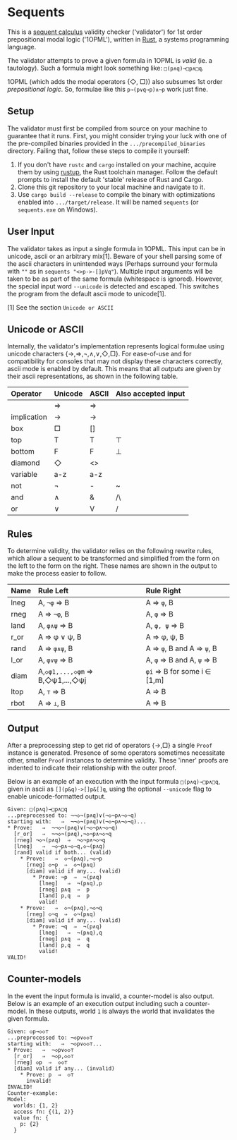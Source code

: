 # Sequents

This is a [sequent calculus](https://en.wikipedia.org/wiki/Sequent_calculus) validity checker ('validator') for 1st order prepositional modal logic ('1OPML'), written in [Rust](https://www.rust-lang.org), a systems programming language.

The validator attempts to prove a given formula in 1OPML is _valid_ (ie. a tautology). Such a formula might look something like: `□(p∧q)→□p∧□q`.

1OPML (which adds the modal operators {◇, □}) also subsumes 1st order _prepositional logic_. So, formulae like this `p→(p∨q→p)∧¬p` work just fine.

## Setup

The validator must first be compiled from source on your machine to guarantee that it runs. First, you might consider trying your luck with one of the pre-compiled binaries provided in the `.../precompiled_binaries` directory. Failing that, follow these steps to compile it yourself:
1. If you don't have `rustc` and `cargo` installed on your machine, acquire them by using [rustup](https://www.rustup.rs), the Rust toolchain manager. Follow the default prompts to install the default 'stable' release of Rust and Cargo.
1. Clone this git repository to your local machine and navigate to it.
1. Use `cargo build --release` to compile the binary with optimizations enabled into `.../target/release`. It will be named `sequents` (or `sequents.exe` on Windows).

## User Input

The validator takes as input a single formula in 1OPML. This input can be in unicode, ascii or an arbitrary mix[1]. Beware of your shell parsing some of the ascii characters in unintended ways (Perhaps surround your formula with `""` as in `sequents "<>p->-[]pVq"`). Multiple input arguments will be taken to be as part of the same formula (whitespace is ignored). However, the special input word `--unicode` is detected and escaped. This switches the program from the default ascii mode to unicode[1].


[1] See the section `Unicode or ASCII`

## Unicode or ASCII
Internally, the validator's implementation represents logical formulae using unicode characters {→,⇒,¬,∧,∨,◇,□}. For ease-of-use and for compatibility for consoles that may not display these characters correctly, ascii mode is enabled by default. This means that all _outputs_ are given by their ascii representations, as shown in the following table.

| Operator     | Unicode | ASCII | Also accepted input |
| :--------- | :------- |:------- |:------- |
|      | ⇒ | =>    |    |
| implication   |→ | ->     |   |
| box | □ | [] | |
| top | T | T | ⊤ |
| bottom | F | F | ⊥ |
| diamond | ◇ | <> | |
| variable | a-z | a-z | |
| not   | ¬ | -     | ~  |
| and   | ∧ | &     | /\ |
| or    | ∨ | V     | \/ |

## Rules

To determine validity, the validator relies on the following rewrite rules, which allow a sequent to be transformed and simplified from the form on the left to the form on the right. These names are shown in the output to make the process easier to follow. 

Name | Rule Left | Rule Right
 :------ | :------- | :-------
lneg| A, `¬φ` ⇒ B | A ⇒ `φ`, B
rneg| A ⇒ `¬φ`, B | A, `φ` ⇒ B
land| A, `φ∧ψ` ⇒ B | A, `φ, ψ` ⇒ B
r_or| A ⇒ φ ∨ ψ, B | A ⇒ φ, ψ, B
rand| A ⇒ `φ∧ψ`, B | A ⇒ `φ`, B and A ⇒ `ψ`, B
l_or| A, `φ∨ψ` ⇒ B | A, `φ` ⇒ B and A, `ψ` ⇒ B
diam| A,`◇φ1,...,◇φm` ⇒ B,◇ψ1,...,◇ψj | `φi` ⇒ B for some i ∈ [1,m]
ltop| A, `⊤` ⇒ B | A ⇒ B
rbot| A ⇒ `⊥`, B | A ⇒ B

## Output

After a preprocessing step to get rid of operators {→,□} a single `Proof` instance is generated. Presence of some operators sometimes necessitate other, smaller `Proof` instances to determine validity. These 'inner' proofs are indented to indicate their relationship with the outer proof.

Below is an example of an execution with the input formula `□(p∧q)→□p∧□q`, given in ascii as `[](p&q)->[]p&[]q`, using the optional `--unicode` flag to enable unicode-formatted output.

```
Given: □(p∧q)→□p∧□q
...preprocessed to: ¬¬◇¬(p∧q)∨(¬◇¬p∧¬◇¬q)
starting with:   ⇒  ¬¬◇¬(p∧q)∨(¬◇¬p∧¬◇¬q)...
* Prove:   ⇒  ¬¬◇¬(p∧q)∨(¬◇¬p∧¬◇¬q)
  [r_or]   ⇒  ¬¬◇¬(p∧q),¬◇¬p∧¬◇¬q
  [rneg] ¬◇¬(p∧q)  ⇒  ¬◇¬p∧¬◇¬q
  [lneg]   ⇒  ¬◇¬p∧¬◇¬q,◇¬(p∧q)
  [rand] valid if both... (valid)
    * Prove:   ⇒  ◇¬(p∧q),¬◇¬p
      [rneg] ◇¬p  ⇒  ◇¬(p∧q)
      [diam] valid if any... (valid)
        * Prove: ¬p  ⇒  ¬(p∧q)
          [lneg]   ⇒  ¬(p∧q),p
          [rneg] p∧q  ⇒  p
          [land] p,q  ⇒  p
          valid!
    * Prove:   ⇒  ◇¬(p∧q),¬◇¬q
      [rneg] ◇¬q  ⇒  ◇¬(p∧q)
      [diam] valid if any... (valid)
        * Prove: ¬q  ⇒  ¬(p∧q)
          [lneg]   ⇒  ¬(p∧q),q
          [rneg] p∧q  ⇒  q
          [land] p,q  ⇒  q
          valid!
VALID!
```

## Counter-models

In the event the input formula is invalid, a counter-model is also output. Below is an example of an execution output including such a counter-model. In these outputs, world `1` is always the world that invalidates the given formula.

```
Given: ◇p→◇◇⊤
...preprocessed to: ¬◇p∨◇◇⊤
starting with:   ⇒  ¬◇p∨◇◇⊤...
* Prove:   ⇒  ¬◇p∨◇◇⊤
  [r_or]   ⇒  ¬◇p,◇◇⊤
  [rneg] ◇p  ⇒  ◇◇⊤
  [diam] valid if any... (invalid)
    * Prove: p  ⇒  ◇⊤
      invalid!
INVALID!
Counter-example:
Model:
  worlds: {1, 2}
  access fn: {(1, 2)}
  value fn: {
    p: {2}
  }
```
